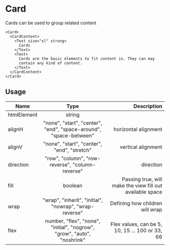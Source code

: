 <!-- 
This is an auto-generated markdown. 
You can change it in "/Users/daniel/Dev/allthings/elements/src/Card/Card.tsx" and run build:docs to update this file.
-->
# Card
Cards can be used to group related content

```example
<Card>
  <CardContent>
    <Text size="xl" strong>
      Cards
    </Text>
    <Text>
      Cards are the basic elements to fit content in. They can may
      contain any kind of content.
    </Text>
  </CardContent>
</Card>
```
## Usage
| Name        | Type           | Description  |
| ----------- |:--------------:| ------------:|
|htmlElement|string|
|alignH|"none", "start", "center", "end", "space-around", "space-between"|horizontal alignment
|alignV|"none", "start", "center", "end", "stretch"|vertical alignment
|direction|"row", "column", "row-reverse", "column-reverse"|direction
|fill|boolean|Passing true, will make the view fill out available space
|wrap|"wrap", "inherit", "initial", "nowrap", "wrap-reverse"|Defining how children will wrap
|flex|number, "flex", "none", "initial", "nogrow", "grow", "auto", "noshrink"|Flex values, can be 5, 10, 15 ... 100 or 33, 66
